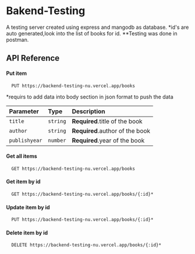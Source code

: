 # Bakend-Testing

A testing server created using express and mangodb as database.
\*id's are auto generated,look into the list of books for id.
\*\*Testing was done in postman.

## API Reference

#### Put item

```http
  PUT https://backend-testing-nu.vercel.app/books
```

\*requirs to add data into body section in json format to push the data

| Parameter     | Type     | Description                     |
| :------------ | :------- | :------------------------------ |
| `title`       | `string` | **Required**.title of the book  |
| `author`      | `string` | **Required**.author of the book |
| `publishyear` | `number` | **Required**.year of the book   |

#### Get all items

```http
  GET https://backend-testing-nu.vercel.app/books
```

#### Get item by id

```http
  GET https://backend-testing-nu.vercel.app/books/{:id}*
```

#### Update item by id

```http
  PUT https://backend-testing-nu.vercel.app/books/{:id}*
```

#### Delete item by id

```http
  DELETE https://backend-testing-nu.vercel.app/books/{:id}*
```
